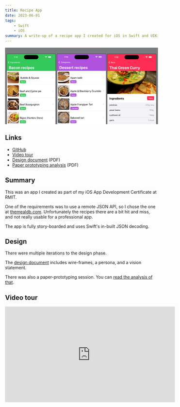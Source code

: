 ```yaml
---
title: Recipe App
date: 2023-06-01
tags: 
    - Swift
    - iOS
summary: A write-up of a recipe app I created for iOS in Swift and UIKit
---
```


![Screenshot of my recipe app](/images/thumbnails/recipe-app.png)<br />

## Links
- [GitHub](https://github.com/nathanwale/dev104/tree/main/RecipeApp/RecipeApp)
- [Video tour](https://www.youtube.com/watch?v=DB-GuUFWCb4)
- [Design document](/pdfs/DEV104%20Design%20docs%20and%20wireframes%20-%20Nathan%20Wale.pdf) (PDF)
- [Paper prototyping analysis](/pdfs/DEV104%20Paper%20prototyping%20analysis%20-%20Nathan%20Wale.pdf) (PDF)

## Summary
This was an app I created as part of my iOS App Development Certificate at RMIT.

One of the requirements was to use a remote JSON API, so I chose the one at <a href="https://www.themealdb.com/">themealdb.com</a>. Unfortunately the recipes 
there are a bit hit and miss, and not really usable for a professional app.

The app is fully story-boarded and uses Swift's in-built JSON decoding.

## Design
There were multiple iterations to the design phase. 

The [design document](/pdfs/DEV104%20Design%20docs%20and%20wireframes%20-%20Nathan%20Wale.pdf) includes wire-frames, a persona, and a vision statement.

There was also a paper-prototyping session. You can [read the analysis of that](/pdfs/DEV104%20Paper%20prototyping%20analysis%20-%20Nathan%20Wale.pdf).
 
## Video tour
<iframe 
  width="560" height="315" src="https://www.youtube.com/embed/DB-GuUFWCb4?si=nvVZxy3GzE8aYuhO" 
  title="YouTube video player" frameborder="0" 
  allow="accelerometer; autoplay; clipboard-write; encrypted-media; gyroscope; picture-in-picture; web-share" 
  referrerpolicy="strict-origin-when-cross-origin" allowfullscreen></iframe>
